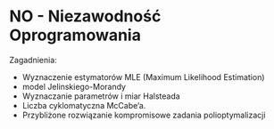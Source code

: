 # NO - Niezawodność Oprogramowania

Zagadnienia:
* Wyznaczenie estymatorów MLE (Maximum Likelihood Estimation)
* model Jelinskiego-Morandy
* Wyznaczanie parametrów i miar Halsteada
* Liczba cyklomatyczna McCabe’a.
* Przybliżone rozwiązanie kompromisowe zadania polioptymalizacji
